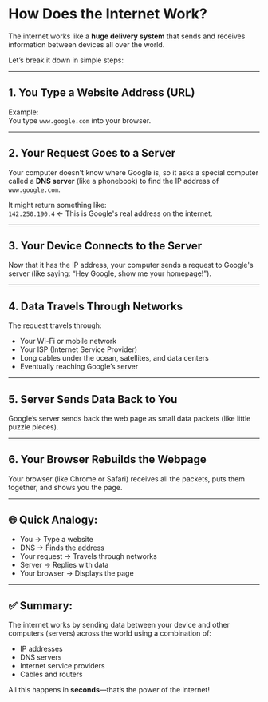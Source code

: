 # How Does the Internet Work?

The internet works like a **huge delivery system** that sends and receives information between devices all over the world.

Let’s break it down in simple steps:

---

## 1. You Type a Website Address (URL)

Example:  
You type `www.google.com` into your browser.

---

## 2. Your Request Goes to a Server

Your computer doesn't know where Google is, so it asks a special computer called a **DNS server** (like a phonebook) to find the IP address of `www.google.com`.

It might return something like:  
`142.250.190.4` ← This is Google's real address on the internet.

---

## 3. Your Device Connects to the Server

Now that it has the IP address, your computer sends a request to Google's server (like saying: “Hey Google, show me your homepage!”).

---

## 4. Data Travels Through Networks

The request travels through:
- Your Wi-Fi or mobile network
- Your ISP (Internet Service Provider)
- Long cables under the ocean, satellites, and data centers
- Eventually reaching Google’s server

---

## 5. Server Sends Data Back to You

Google’s server sends back the web page as small data packets (like little puzzle pieces).

---

## 6. Your Browser Rebuilds the Webpage

Your browser (like Chrome or Safari) receives all the packets, puts them together, and shows you the page.

---

## 🌐 Quick Analogy:

- You → Type a website
- DNS → Finds the address
- Your request → Travels through networks
- Server → Replies with data
- Your browser → Displays the page

---

## ✅ Summary:

The internet works by sending data between your device and other computers (servers) across the world using a combination of:
- IP addresses
- DNS servers
- Internet service providers
- Cables and routers

All this happens in **seconds**—that’s the power of the internet!

